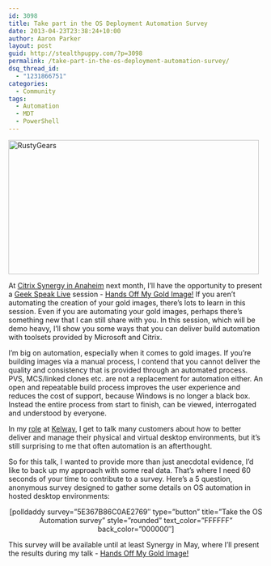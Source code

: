 ```yaml
---
id: 3098
title: Take part in the OS Deployment Automation Survey
date: 2013-04-23T23:38:24+10:00
author: Aaron Parker
layout: post
guid: http://stealthpuppy.com/?p=3098
permalink: /take-part-in-the-os-deployment-automation-survey/
dsq_thread_id:
  - "1231866751"
categories:
  - Community
tags:
  - Automation
  - MDT
  - PowerShell
---
```

[<img class="alignnone size-full wp-image-3102" alt="RustyGears" src="http://stealthpuppy.com/wp-content/uploads/2013/04/RustyGears.jpg" width="495" height="265" srcset="https://stealthpuppy.com/wp-content/uploads/2013/04/RustyGears.jpg 495w, https://stealthpuppy.com/wp-content/uploads/2013/04/RustyGears-150x80.jpg 150w, https://stealthpuppy.com/wp-content/uploads/2013/04/RustyGears-300x160.jpg 300w" sizes="(max-width: 495px) 100vw, 495px" />](http://www.flickr.com/photos/abbeychristine/738902805/)

At [Citrix Synergy in Anaheim](http://www.citrixsynergy.com/losangeles/index.html) next month, I&#8217;ll have the opportunity to present a [Geek Speak Live](http://www.citrixsynergy.com/losangeles/sessions-labs/breakout-sessions.html?track=Geek+Speak+Live!) session - [Hands Off My Gold Image!](https://citrix.g2planet.com/synergylosangeles2013/public_session_view.php?agenda_session_id=274&conference=synergy) If you aren&#8217;t automating the creation of your gold images, there&#8217;s lots to learn in this session. Even if you are automating your gold images, perhaps there&#8217;s something new that I can still share with you. In this session, which will be demo heavy, I&#8217;ll show you some ways that you can deliver build automation with toolsets provided by Microsoft and Citrix.

I&#8217;m big on automation, especially when it comes to gold images. If you&#8217;re building images via a manual process, I contend that you cannot deliver the quality and consistency that is provided through an automated process. PVS, MCS/linked clones etc. are not a replacement for automation either. An open and repeatable build process improves the user experience and reduces the cost of support, because Windows is no longer a black box. Instead the entire process from start to finish, can be viewed, interrogated and understood by everyone.

In my [role](https://citrix.g2planet.com/synergylosangeles2013/public_speaker_view.php?speaker_id=361&conference=synergy) at [Kelway](http://www.kelway.co.uk), I get to talk many customers about how to better deliver and manage their physical and virtual desktop environments, but it&#8217;s still surprising to me that often automation is an afterthought.

So for this talk, I wanted to provide more than just anecdotal evidence, I&#8217;d like to back up my approach with some real data. That&#8217;s where I need 60 seconds of your time to contribute to a survey. Here&#8217;s a 5 question, anonymous survey designed to gather some details on OS automation in hosted desktop environments:

<p style="text-align: center;">
  [polldaddy survey=&#8221;5E367B86C0AE2769&#8243; type=&#8221;button&#8221; title=&#8221;Take the OS Automation survey&#8221; style=&#8221;rounded&#8221; text_color=&#8221;FFFFFF&#8221; back_color=&#8221;000000&#8243;]
</p>

This survey will be available until at least Synergy in May, where I&#8217;ll present the results during my talk - [Hands Off My Gold Image!](https://citrix.g2planet.com/synergylosangeles2013/public_session_view.php?agenda_session_id=274&conference=synergy)